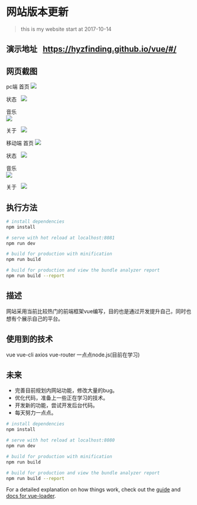 # 网站版本更新

> this is my website start at 2017-10-14

## 演示地址   https://hyzfinding.github.io/vue/#/

## 网页截图
pc端
首页
![](https://github.com/hyzfinding/mypage/blob/master/static/test/show_pc_01.png)

状态  
![](https://github.com/hyzfinding/mypage/blob/master/static/test/show_pc_02.png)

音乐  
![](https://github.com/hyzfinding/mypage/blob/master/static/test/show_pc_03.png)

关于  
![](https://github.com/hyzfinding/mypage/blob/master/static/test/show_pc_04.png)


移动端
首页
![](https://github.com/hyzfinding/mypage/blob/master/static/test/show_mobile_01.png)

状态  
![](https://github.com/hyzfinding/mypage/blob/master/static/test/show_mobile_02.png)

音乐  
![](https://github.com/hyzfinding/mypage/blob/master/static/test/show_mobile_03.png)

关于  
![](https://github.com/hyzfinding/mypage/blob/master/static/test/show_mobile_04.png)

## 执行方法

``` bash
# install dependencies
npm install

# serve with hot reload at localhost:8081
npm run dev

# build for production with minification
npm run build

# build for production and view the bundle analyzer report
npm run build --report
```

## 描述
网站采用当前比较热门的前端框架vue编写，目的也是通过开发提升自己，同时也想有个展示自己的平台。

## 使用到的技术 
vue vue-cli axios vue-router 一点点node.js(目前在学习)
## 未来
* 完善目前规划内网站功能，修改大量的bug。
* 优化代码，准备上一些正在学习的技术。
* 开发新的功能，尝试开发后台代码。
* 每天努力一点点。



``` bash
# install dependencies
npm install

# serve with hot reload at localhost:8080
npm run dev

# build for production with minification
npm run build

# build for production and view the bundle analyzer report
npm run build --report
```

For a detailed explanation on how things work, check out the [guide](http://vuejs-templates.github.io/webpack/) and [docs for vue-loader](http://vuejs.github.io/vue-loader).
